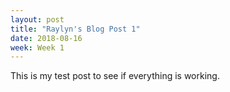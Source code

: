 ```yaml
---
layout: post
title: "Raylyn's Blog Post 1"
date: 2018-08-16
week: Week 1
---
```


This is my test post to see if everything is working.
